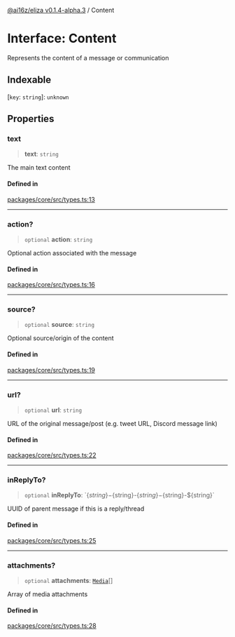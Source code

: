 [@ai16z/eliza v0.1.4-alpha.3](../index.md) / Content

# Interface: Content

Represents the content of a message or communication

## Indexable

 \[`key`: `string`\]: `unknown`

## Properties

### text

> **text**: `string`

The main text content

#### Defined in

[packages/core/src/types.ts:13](https://github.com/ceasar28/TRUTH/blob/main/TRUTH_agent/packages/core/src/types.ts#L13)

***

### action?

> `optional` **action**: `string`

Optional action associated with the message

#### Defined in

[packages/core/src/types.ts:16](https://github.com/ceasar28/TRUTH/blob/main/TRUTH_agent/packages/core/src/types.ts#L16)

***

### source?

> `optional` **source**: `string`

Optional source/origin of the content

#### Defined in

[packages/core/src/types.ts:19](https://github.com/ceasar28/TRUTH/blob/main/TRUTH_agent/packages/core/src/types.ts#L19)

***

### url?

> `optional` **url**: `string`

URL of the original message/post (e.g. tweet URL, Discord message link)

#### Defined in

[packages/core/src/types.ts:22](https://github.com/ceasar28/TRUTH/blob/main/TRUTH_agent/packages/core/src/types.ts#L22)

***

### inReplyTo?

> `optional` **inReplyTo**: \`$\{string\}-$\{string\}-$\{string\}-$\{string\}-$\{string\}\`

UUID of parent message if this is a reply/thread

#### Defined in

[packages/core/src/types.ts:25](https://github.com/ceasar28/TRUTH/blob/main/TRUTH_agent/packages/core/src/types.ts#L25)

***

### attachments?

> `optional` **attachments**: [`Media`](../type-aliases/Media.md)[]

Array of media attachments

#### Defined in

[packages/core/src/types.ts:28](https://github.com/ceasar28/TRUTH/blob/main/TRUTH_agent/packages/core/src/types.ts#L28)
